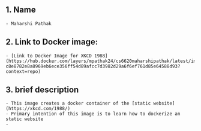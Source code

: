 ## 1. Name
    - Maharshi Pathak
## 2. Link to Docker image: 
    - [Link to Docker Image for XKCD 1988](https://hub.docker.com/layers/mpathak24/cs6620maharshipathak/latest/images/sha256-c8e8782e8a8969eb6ece356ff54d89afcc7d3982d29a6f6ef761d85e64588d93?context=repo)
## 3.  brief description
    - This image creates a docker container of the [static website](https://xkcd.com/1988/)
    - Primary intention of this image is to learn how to dockerize an static website
    - 